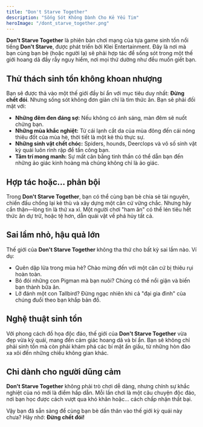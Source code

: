```yaml
---
title: "Don't Starve Together"
description: "Sống Sót Không Dành Cho Kẻ Yếu Tim"
heroImage: "/dont_starve_together.png"
---
```


**Don't Starve Together** là phiên bản chơi mạng của tựa game sinh tồn nổi tiếng **Don't Starve**, được phát triển bởi Klei Entertainment. Đây là nơi mà bạn cùng bạn bè (hoặc người lạ) sẽ phải hợp tác để sống sót trong một thế giới hoang dã đầy rẫy nguy hiểm, nơi mọi thứ dường như đều muốn giết bạn.

## Thử thách sinh tồn không khoan nhượng

Bạn sẽ được thả vào một thế giới đầy bí ẩn với mục tiêu duy nhất: **Đừng chết đói**. Nhưng sống sót không đơn giản chỉ là tìm thức ăn. Bạn sẽ phải đối mặt với:

- **Những đêm đen đáng sợ:** Nếu không có ánh sáng, màn đêm sẽ nuốt chửng bạn.
- **Những mùa khắc nghiệt:** Từ cái lạnh cắt da của mùa đông đến cái nóng thiêu đốt của mùa hè, thời tiết là một kẻ thù thực sự.
- **Những sinh vật chết chóc:** Spiders, hounds, Deerclops và vô số sinh vật kỳ quái luôn rình rập để tấn công bạn.
- **Tâm trí mong manh:** Sự mất cân bằng tinh thần có thể dẫn bạn đến những ảo giác kinh hoàng mà chúng không chỉ là ảo giác.

## Hợp tác hoặc... phản bội

Trong **Don't Starve Together**, bạn có thể cùng bạn bè chia sẻ tài nguyên, chiến đấu chống lại kẻ thù và xây dựng một căn cứ vững chắc. Nhưng hãy cẩn thận—lòng tin là thứ xa xỉ. Một người chơi "ham ăn" có thể lén tiêu hết thức ăn dự trữ, hoặc tệ hơn, dẫn quái vật về phá hủy tất cả.

## Sai lầm nhỏ, hậu quả lớn

Thế giới của **Don't Starve Together** không tha thứ cho bất kỳ sai lầm nào. Ví dụ:

- Quên dập lửa trong mùa hè? Chào mừng đến với một căn cứ bị thiêu rụi hoàn toàn.
- Bỏ đói những con Pigman mà bạn nuôi? Chúng có thể nổi giận và biến bạn thành bữa ăn.
- Lỡ đánh một con Tallbird? Đừng ngạc nhiên khi cả "đại gia đình" của chúng đuổi theo bạn khắp bản đồ.

## Nghệ thuật sinh tồn

Với phong cách đồ họa độc đáo, thế giới của **Don't Starve Together** vừa đẹp vừa kỳ quái, mang đến cảm giác hoang dã và bí ẩn. Bạn sẽ không chỉ phải sinh tồn mà còn phải khám phá các bí mật ẩn giấu, từ những hòn đảo xa xôi đến những chiều không gian khác.

## Chỉ dành cho người dũng cảm

**Don't Starve Together** không phải trò chơi dễ dàng, nhưng chính sự khắc nghiệt của nó mới là điểm hấp dẫn. Mỗi lần chơi là một câu chuyện độc đáo, nơi bạn học được cách vượt qua khó khăn hoặc... cách chấp nhận thất bại. 

Vậy bạn đã sẵn sàng để cùng bạn bè dấn thân vào thế giới kỳ quái này chưa? Hãy nhớ: **Đừng chết đói!**